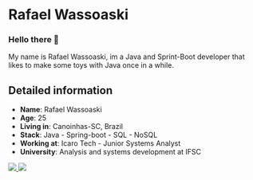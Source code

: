 # Rafael Wassoaski 

### Hello there 🖖

My name is Rafael Wassoaski, im a Java and Sprint-Boot developer that likes to make some toys with Java once in a while.

## Detailed information

* **Name**: Rafael Wassoaski
* **Age**: 25
* **Living in**: Canoinhas-SC, Brazil
* **Stack**: Java - Spring-boot - SQL - NoSQL
* **Working at**: Icaro Tech - Junior Systems Analyst
* **University**: Analysis and systems development at IFSC

<!-- ## Current learning 📚
* **React**
* **React native** -->

<!-- ## Curiosities about me
* I really like the Dark Souls franchise
* I already had a application server running at my notebook using one pendrive as hard drive
* I already had a bot writed in C to play naval battle with me via power shell. A project is rebuildit with Node.Js and React
* I worked 3 and a half years as video editor in a journal -->

<!-- <h2 align='left'>#Github: :octocat:⚙️</h2>
<p align="center">
    <img  align="center" src="https://github-readme-stats.vercel.app/api?username=Rafael-Wassoaski&count_private=true&show_icons=true&theme=onedark" alt="My GitHub stats"/>
    <img  align="center" src="https://github-readme-stats.vercel.app/api/top-langs/?username=Rafael-Wassoaski&langs_count=10&layout=compact&theme=onedark" alt="Most Used Language"/>
</p>
<h2 align='left'>#Github Points: :octocat:🏆️</h2>
<p align="center">
    <img src="https://github-profile-trophy.vercel.app/?username=Rafael-Wassoaski&theme=onedark&margin-w=7&hide_border=true" alt="Rafael-Wassoaski points"/>
</p>

![Visitor Badge](https://visitor-badge.laobi.icu/badge?page_id=Rafael-Wassoaski.Rafael-Wassoaski)
 -->
<div>
    <a target='_blank' href="https://www.instagram.com/meia._.noite/">
        <img src="https://img.shields.io/badge/Instagram-E4405F?style=for-the-badge&logo=instagram&logoColor=white">
    </a>
    <a target='_blank' href="https://www.linkedin.com/in/rafael-eduardo-meirelles-wassoaski-0b328015b/">
        <img src="https://img.shields.io/badge/LinkedIn-0077B5?style=for-the-badge&logo=linkedin&logoColor=white">
    </a>
</div>

